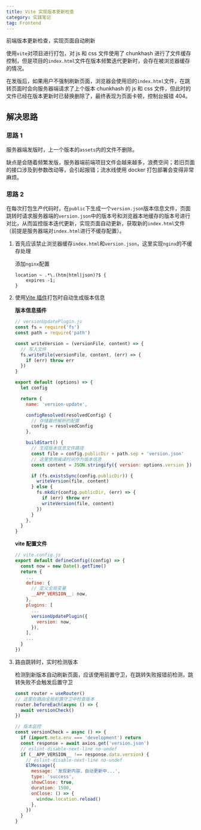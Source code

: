 ```yaml
---
title: Vite 实现版本更新检查
category: 实践笔记
tag: Frontend
---
```


前端版本更新检查，实现页面自动刷新

<!-- more -->

使用`vite`对项目进行打包，对 js 和 css 文件使用了 chunkhash 进行了文件缓存控制，但是项目的`index.html`文件在版本频繁迭代更新时，会存在被浏览器缓存的情况。

在发版后，如果用户不强制刷新页面，浏览器会使用旧的`index.html`文件，在跳转页面时会向服务器端请求了上个版本 chunkhash 的 js 和 css 文件，但此时的文件已经在版本更新时已替换删除了，最终表现为页面卡顿，控制台报错 404。

## 解决思路

### 思路 1

服务器端发版时，上一个版本的`assets`内的文件不删除。

缺点是会随着频繁发版，服务器端前端项目文件会越来越多，浪费空间；若旧页面的接口涉及到参数改动等，会引起报错；流水线使用 docker 打包部署会变得非常麻烦。

### 思路 2

在每次打包生产代码时，在`public`下生成一个`version.json`版本信息文件，页面跳转时请求服务器端的`version.json`中的版本号和浏览器本地缓存的版本号进行对比，从而监控版本迭代更新，实现页面自动更新，获取新的`index.html`文件（前提是服务器端对`index.html`进行不缓存配置）。

1. 首先应该禁止浏览器缓存`index.html`和`version.json`，这里实现`nginx`的不缓存处理

   添加`nginx`配置

   ```nginx
   location ~ .*\.(htm|html|json)?$ {
       expires -1;
   }
   ```

2. 使用[Vite 插件](https://vitejs.cn/guide/api-plugin.html)打包时自动生成版本信息

   **版本信息插件**

   ```javascript
   // versionUpdatePlugin.js
   const fs = require('fs')
   const path = require('path')

   const writeVersion = (versionFile, content) => {
     // 写入文件
     fs.writeFile(versionFile, content, (err) => {
       if (err) throw err
     })
   }

   export default (options) => {
     let config

     return {
       name: 'version-update',

       configResolved(resolvedConfig) {
         // 存储最终解析的配置
         config = resolvedConfig
       },

       buildStart() {
         // 生成版本信息文件路径
         const file = config.publicDir + path.sep + 'version.json'
         // 这里使用编译时间作为版本信息
         const content = JSON.stringify({ version: options.version })

         if (fs.existsSync(config.publicDir)) {
           writeVersion(file, content)
         } else {
           fs.mkdir(config.publicDir, (err) => {
             if (err) throw err
             writeVersion(file, content)
           })
         }
       },
     }
   }
   ```

   **vite 配置文件**

   ```javascript
   // vite.config.js
   export default defineConfig((config) => {
     const now = new Date().getTime()
     return {
       ...
       define: {
         // 定义全局变量
         __APP_VERSION__: now,
       },
       plugins: [
         ...
         versionUpdatePlugin({
           version: now,
         }),
       ],
       ...
     }
   })
   ```

3. 路由跳转时，实时检测版本

   检测到新版本自动刷新页面，应该使用前置守卫，在跳转失败报错前检测，跳转失败不会触发后置守卫

   ```javascript
   const router = useRouter()
   // 这里在路由全局前置守卫中检查版本
   router.beforeEach(async () => {
     await versionCheck()
   })

   // 版本监控
   const versionCheck = async () => {
     if (import.meta.env === 'development') return
     const response = await axios.get('version.json')
     // eslint-disable-next-line no-undef
     if (__APP_VERSION__ !== response.data.version) {
       // eslint-disable-next-line no-undef
       ElMessage({
         message: '发现新内容，自动更新中...',
         type: 'success',
         showClose: true,
         duration: 1500,
         onClose: () => {
           window.location.reload()
         },
       })
     }
   }
   ```
